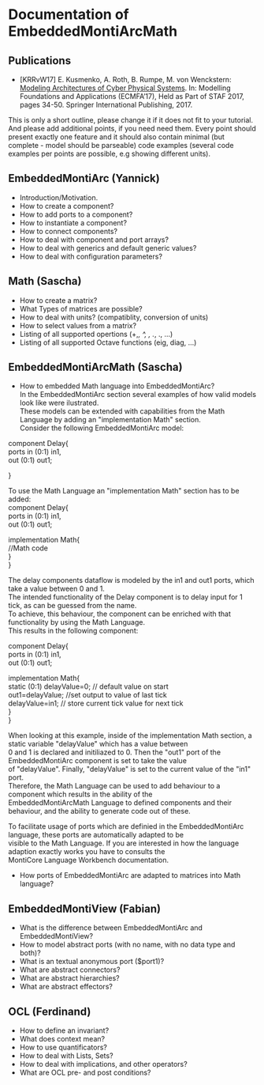 # Documentation of EmbeddedMontiArcMath

Publications
----
* [KRRvW17] E. Kusmenko, A. Roth, B. Rumpe, M. von Wenckstern:
  [Modeling Architectures of Cyber Physical Systems](http://www.se-rwth.de/publications/Systematic-Language-Extension-Mechanisms-for-the-MontiArc-Architecture-Description-Language.pdf).
  In: Modelling Foundations and Applications (ECMFA’17), 
      Held as Part of STAF 2017, pages 34-50. 
      Springer International Publishing, 2017.

This is only a short outline, please change it if it does not fit to your tutorial.
And please add additional points, if you need need them.
Every point should present exactly one feature and it should also contain minimal (but complete - model should be parseable) code examples (several code examples per points are possible, e.g showing different units).

EmbeddedMontiArc (Yannick)
----
* Introduction/Motivation.
* How to create a component?
* How to add ports to a component?
* How to instantiate a component?
* How to connect components?
* How to deal with component and port arrays?
* How to deal with generics and default generic values?
* How to deal with configuration parameters?

Math (Sascha)
----
* How to create a matrix?
* What Types of matrices are possible?
* How to deal with units? (compatiblity, conversion of units)
* How to select values from a matrix?
* Listing of all supported opertions (+,*, ^, \, .*, .\, ...)
* Listing of all supported Octave functions (eig, diag, ...)

EmbeddedMontiArcMath (Sascha)
----
* How to embedded Math language into EmbeddedMontiArc?  
In the EmbeddedMontiArc section several examples of how valid models look like were ilustrated.  
These models can be extended with capabilities from the Math Language by adding an "implementation Math" section.  
Consider the following EmbeddedMontiArc model:  

component Delay{  
  ports in (0:1) in1,  
        out (0:1) out1;  
           
}  

To use the Math Language an "implementation Math" section has to be added:  
component Delay{  
  ports in (0:1) in1,  
        out (0:1) out1;  
  
  implementation Math{  
      //Math code   
  }  
}  


The delay components dataflow is modeled by the in1 and out1 ports, which take a value between 0 and 1.  
The intended functionality of the Delay component is to delay input for 1 tick, as can be guessed from the name.  
To achieve, this behaviour, the component can be enriched with that functionality by using the Math Language.  
This results in the following component:  

component Delay{  
  ports in (0:1) in1,  
        out (0:1) out1;  
          
  implementation Math{  
    static (0:1) delayValue=0; // default value on start  
    out1=delayValue; //set output to value of last tick  
    delayValue=in1; // store current tick value for next tick  
  }  
}  

When looking at this example, inside of the implementation Math section, a static variable "delayValue" which has a value between  
0 and 1 is declared and initiliazed to 0. Then the "out1" port of the EmbeddedMontiArc component is set to take the value  
of "delayValue". Finally, "delayValue" is set to the current value of the "in1" port.   
Therefore, the Math Language can be used to add behaviour to a component which results in the ability of the  
EmbeddedMontiArcMath Language to defined components and their behaviour, and the ability to generate code out of these.  



To facilitate usage of ports which are definied in the EmbeddedMontiArc language, these ports are automatically adapted to be   
visible to the Math Language. If you are interested in how the language adaption exactly works you have to consults the  
MontiCore Language Workbench documentation.  
* How ports of EmbeddedMontiArc are adapted to matrices into Math language?  

EmbeddedMontiView (Fabian)
----
* What is the difference between EmbeddedMontiArc and EmbeddedMontiView?
* How to model abstract ports (with no name, with no data type and both)?
* What is an textual anonymous port ($port1)? 
* What are abstract connectors?
* What are abstract hierarchies?
* What are abstract effectors?

OCL (Ferdinand)
----
* How to define an invariant?
* What does context mean?
* How to use quantificators?
* How to deal with Lists, Sets?
* How to deal with implications, and other operators?
* What are OCL pre- and post conditions?
